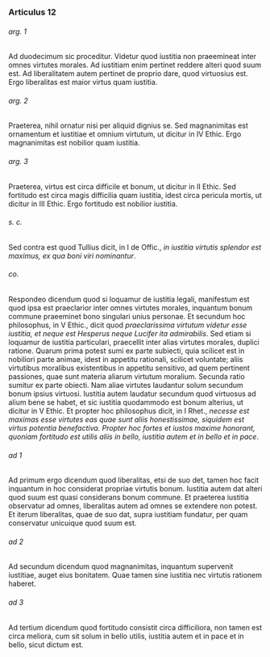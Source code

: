 ### Articulus 12

###### arg. 1
Ad duodecimum sic proceditur. Videtur quod iustitia non praeemineat inter omnes virtutes morales. Ad iustitiam enim pertinet reddere alteri quod suum est. Ad liberalitatem autem pertinet de proprio dare, quod virtuosius est. Ergo liberalitas est maior virtus quam iustitia.

###### arg. 2
Praeterea, nihil ornatur nisi per aliquid dignius se. Sed magnanimitas est ornamentum et iustitiae et omnium virtutum, ut dicitur in IV Ethic. Ergo magnanimitas est nobilior quam iustitia.

###### arg. 3
Praeterea, virtus est circa difficile et bonum, ut dicitur in II Ethic. Sed fortitudo est circa magis difficilia quam iustitia, idest circa pericula mortis, ut dicitur in III Ethic. Ergo fortitudo est nobilior iustitia.

###### s. c.
Sed contra est quod Tullius dicit, in I de Offic., *in iustitia virtutis splendor est maximus, ex qua boni viri nominantur*.

###### co.
Respondeo dicendum quod si loquamur de iustitia legali, manifestum est quod ipsa est praeclarior inter omnes virtutes morales, inquantum bonum commune praeeminet bono singulari unius personae. Et secundum hoc philosophus, in V Ethic., dicit quod *praeclarissima virtutum videtur esse iustitia, et neque est Hesperus neque Lucifer ita admirabilis*. Sed etiam si loquamur de iustitia particulari, praecellit inter alias virtutes morales, duplici ratione. Quarum prima potest sumi ex parte subiecti, quia scilicet est in nobiliori parte animae, idest in appetitu rationali, scilicet voluntate; aliis virtutibus moralibus existentibus in appetitu sensitivo, ad quem pertinent passiones, quae sunt materia aliarum virtutum moralium. Secunda ratio sumitur ex parte obiecti. Nam aliae virtutes laudantur solum secundum bonum ipsius virtuosi. Iustitia autem laudatur secundum quod virtuosus ad alium bene se habet, et sic iustitia quodammodo est bonum alterius, ut dicitur in V Ethic. Et propter hoc philosophus dicit, in I Rhet., *necesse est maximas esse virtutes eas quae sunt aliis honestissimae, siquidem est virtus potentia benefactiva. Propter hoc fortes et iustos maxime honorant, quoniam fortitudo est utilis aliis in bello, iustitia autem et in bello et in pace*.

###### ad 1
Ad primum ergo dicendum quod liberalitas, etsi de suo det, tamen hoc facit inquantum in hoc considerat propriae virtutis bonum. Iustitia autem dat alteri quod suum est quasi considerans bonum commune. Et praeterea iustitia observatur ad omnes, liberalitas autem ad omnes se extendere non potest. Et iterum liberalitas, quae de suo dat, supra iustitiam fundatur, per quam conservatur unicuique quod suum est.

###### ad 2
Ad secundum dicendum quod magnanimitas, inquantum supervenit iustitiae, auget eius bonitatem. Quae tamen sine iustitia nec virtutis rationem haberet.

###### ad 3
Ad tertium dicendum quod fortitudo consistit circa difficiliora, non tamen est circa meliora, cum sit solum in bello utilis, iustitia autem et in pace et in bello, sicut dictum est.

